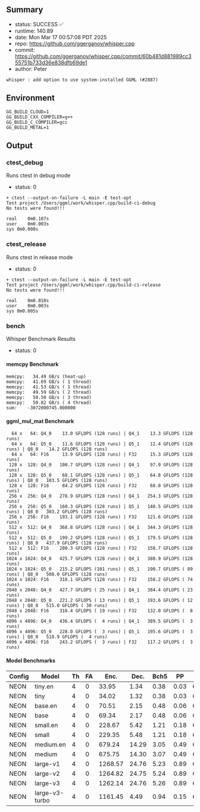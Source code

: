 ## Summary

- status:  SUCCESS ✅
- runtime: 140.89
- date:    Mon Mar 17 00:57:08 PDT 2025
- repo:    https://github.com/ggerganov/whisper.cpp
- commit:  https://github.com/ggerganov/whisper.cpp/commit/60b481d881989cc355751b733d36e838dfb69de1
- author:  Peter
```
whisper : add option to use system-installed GGML (#2887)
```

## Environment

```
GG_BUILD_CLOUD=1
GG_BUILD_CXX_COMPILER=g++
GG_BUILD_C_COMPILER=gcc
GG_BUILD_METAL=1
```

## Output

### ctest_debug

Runs ctest in debug mode
- status: 0
```
+ ctest --output-on-failure -L main -E test-opt
Test project /Users/ggml/work/whisper.cpp/build-ci-debug
No tests were found!!!

real	0m0.107s
user	0m0.003s
sys	0m0.008s
```
### ctest_release

Runs ctest in release mode
- status: 0
```
+ ctest --output-on-failure -L main -E test-opt
Test project /Users/ggml/work/whisper.cpp/build-ci-release
No tests were found!!!

real	0m0.010s
user	0m0.003s
sys	0m0.005s
```
### bench

Whisper Benchmark Results
- status: 0
#### memcpy Benchmark

```
memcpy:   34.49 GB/s (heat-up)
memcpy:   41.69 GB/s ( 1 thread)
memcpy:   41.53 GB/s ( 1 thread)
memcpy:   49.59 GB/s ( 2 thread)
memcpy:   50.50 GB/s ( 3 thread)
memcpy:   50.82 GB/s ( 4 thread)
sum:    -3072000745.000000
```

#### ggml_mul_mat Benchmark

```
  64 x   64: Q4_0    13.0 GFLOPS (128 runs) | Q4_1    13.3 GFLOPS (128 runs)
  64 x   64: Q5_0    11.6 GFLOPS (128 runs) | Q5_1    12.4 GFLOPS (128 runs) | Q8_0    14.2 GFLOPS (128 runs)
  64 x   64: F16     13.9 GFLOPS (128 runs) | F32     15.3 GFLOPS (128 runs)
 128 x  128: Q4_0   100.7 GFLOPS (128 runs) | Q4_1    97.9 GFLOPS (128 runs)
 128 x  128: Q5_0    68.1 GFLOPS (128 runs) | Q5_1    64.8 GFLOPS (128 runs) | Q8_0   103.5 GFLOPS (128 runs)
 128 x  128: F16     84.2 GFLOPS (128 runs) | F32     68.0 GFLOPS (128 runs)
 256 x  256: Q4_0   278.9 GFLOPS (128 runs) | Q4_1   254.3 GFLOPS (128 runs)
 256 x  256: Q5_0   160.3 GFLOPS (128 runs) | Q5_1   148.5 GFLOPS (128 runs) | Q8_0   303.2 GFLOPS (128 runs)
 256 x  256: F16    193.1 GFLOPS (128 runs) | F32    121.6 GFLOPS (128 runs)
 512 x  512: Q4_0   368.8 GFLOPS (128 runs) | Q4_1   344.3 GFLOPS (128 runs)
 512 x  512: Q5_0   199.2 GFLOPS (128 runs) | Q5_1   179.5 GFLOPS (128 runs) | Q8_0   437.9 GFLOPS (128 runs)
 512 x  512: F16    280.3 GFLOPS (128 runs) | F32    158.7 GFLOPS (128 runs)
1024 x 1024: Q4_0   425.7 GFLOPS (128 runs) | Q4_1   380.9 GFLOPS (128 runs)
1024 x 1024: Q5_0   215.2 GFLOPS (101 runs) | Q5_1   190.7 GFLOPS ( 89 runs) | Q8_0   508.0 GFLOPS (128 runs)
1024 x 1024: F16    318.1 GFLOPS (128 runs) | F32    158.2 GFLOPS ( 74 runs)
2048 x 2048: Q4_0   427.7 GFLOPS ( 25 runs) | Q4_1   384.4 GFLOPS ( 23 runs)
2048 x 2048: Q5_0   221.2 GFLOPS ( 13 runs) | Q5_1   193.6 GFLOPS ( 12 runs) | Q8_0   515.0 GFLOPS ( 30 runs)
2048 x 2048: F16    318.4 GFLOPS ( 19 runs) | F32    132.0 GFLOPS (  8 runs)
4096 x 4096: Q4_0   436.4 GFLOPS (  4 runs) | Q4_1   389.5 GFLOPS (  3 runs)
4096 x 4096: Q5_0   228.0 GFLOPS (  3 runs) | Q5_1   195.6 GFLOPS (  3 runs) | Q8_0   518.9 GFLOPS (  4 runs)
4096 x 4096: F16    243.2 GFLOPS (  3 runs) | F32    117.2 GFLOPS (  3 runs)
```

#### Model Benchmarks

|           Config |         Model |  Th |  FA |    Enc. |    Dec. |    Bch5 |      PP |  Commit |
|              --- |           --- | --- | --- |     --- |     --- |     --- |     --- |     --- |
|             NEON |       tiny.en |   4 |   0 |   33.95 |    1.34 |    0.38 |    0.03 | 60b481d |
|             NEON |          tiny |   4 |   0 |   34.02 |    1.32 |    0.38 |    0.03 | 60b481d |
|             NEON |       base.en |   4 |   0 |   70.51 |    2.15 |    0.48 |    0.06 | 60b481d |
|             NEON |          base |   4 |   0 |   69.34 |    2.17 |    0.48 |    0.06 | 60b481d |
|             NEON |      small.en |   4 |   0 |  228.67 |    5.42 |    1.21 |    0.18 | 60b481d |
|             NEON |         small |   4 |   0 |  229.35 |    5.48 |    1.21 |    0.18 | 60b481d |
|             NEON |     medium.en |   4 |   0 |  679.24 |   14.29 |    3.05 |    0.49 | 60b481d |
|             NEON |        medium |   4 |   0 |  675.75 |   14.30 |    3.07 |    0.49 | 60b481d |
|             NEON |      large-v1 |   4 |   0 | 1268.57 |   24.76 |    5.23 |    0.89 | 60b481d |
|             NEON |      large-v2 |   4 |   0 | 1264.82 |   24.75 |    5.24 |    0.89 | 60b481d |
|             NEON |      large-v3 |   4 |   0 | 1262.14 |   24.76 |    5.26 |    0.89 | 60b481d |
|             NEON | large-v3-turbo |   4 |   0 | 1161.45 |    4.49 |    0.94 |    0.15 | 60b481d |

